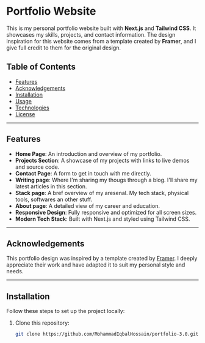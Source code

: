 # Portfolio Website

This is my personal portfolio website built with **Next.js** and **Tailwind CSS**. It showcases my skills, projects, and contact information. The design inspiration for this website comes from a template created by **Framer**, and I give full credit to them for the original design.

## Table of Contents

- [Features](#features)
- [Acknowledgements](#acknowledgements)
- [Installation](#installation)
- [Usage](#usage)
- [Technologies](#technologies)
- [License](#license)

---

## Features

- **Home Page**: An introduction and overview of my portfolio.
- **Projects Section**: A showcase of my projects with links to live demos and source code.
- **Contact Page**: A form to get in touch with me directly.
- **Writing page**: Where I'm sharing my thougs through a blog. I'll share my latest articles in this section.
- **Stack page**: A bref overview of my aresenal. My tech stack, physical tools, softwares an other stuff.
- **About page**: A detailed view of my career and education.
- **Responsive Design**: Fully responsive and optimized for all screen sizes.
- **Modern Tech Stack**: Built with Next.js and styled using Tailwind CSS.

---

## Acknowledgements

This portfolio design was inspired by a template created by [Framer](https://framer.com). I deeply appreciate their work and have adapted it to suit my personal style and needs.

---

## Installation

Follow these steps to set up the project locally:

1. Clone this repository:
   ```bash
   git clone https://github.com/MohammadIqbalHossain/portfolio-3.0.git
   ```
